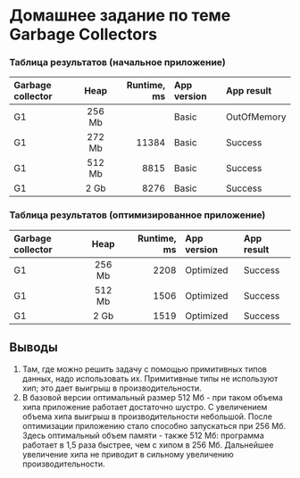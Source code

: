 # Домашнее задание по теме Garbage Collectors

### Таблица результатов (начальное приложение)

| Garbage collector |  Heap  | Runtime, ms | App version | App result  |
|:------------------|:------:|------------:|:------------|:------------|
| G1                | 256 Mb |             | Basic       | OutOfMemory |
| G1                | 272 Mb |       11384 | Basic       | Success     |
| G1                | 512 Mb |        8815 | Basic       | Success     |
| G1                |  2 Gb  |        8276 | Basic       | Success     |


### Таблица результатов (оптимизированное приложение)

| Garbage collector |  Heap  | Runtime, ms | App version | App result |
|:------------------|:------:|------------:|:------------|:-----------|
| G1                | 256 Mb |        2208 | Optimized   | Success    |
| G1                | 512 Mb |        1506 | Optimized   | Success    |
| G1                |  2 Gb  |        1519 | Optimized   | Success    |

## Выводы
1. Там, где можно решить задачу с помощью примитивных типов данных, надо использовать их. Примитивные типы не используют хип; это дает выигрыш в производительности.
2. В базовой версии оптимальный размер 512 Мб - при таком объема хипа приложение работает достаточно шустро. С увеличением объема хипа выигрыш в производительности небольшой.
   После оптимизации приложению стало способно запускаться при 256 Мб. Здесь оптимальный объем памяти - также 512 Мб: программа работает в 1,5 раза быстрее, чем с хипом в 256 Мб. Дальнейшее увеличение хипа не приводит в сильному увеличению производительности.